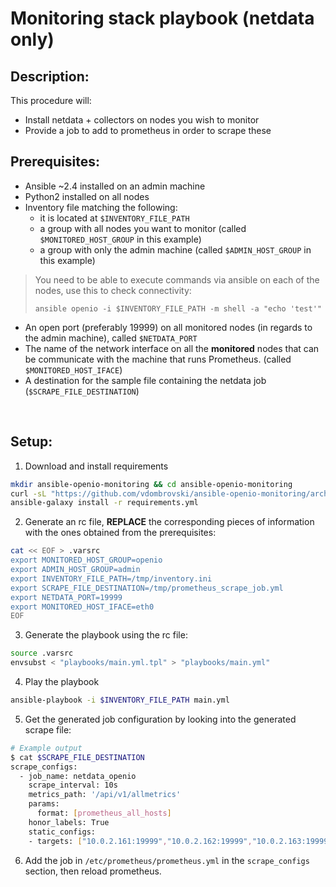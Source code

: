 Monitoring stack playbook (netdata only)
===

Description:
---

This procedure will:
- Install netdata + collectors on nodes you wish to monitor
- Provide a job to add to prometheus in order to scrape these

Prerequisites:
---

- Ansible ~2.4 installed on an admin machine
- Python2 installed on all nodes
- Inventory file matching the following:
    - it is located at `$INVENTORY_FILE_PATH`
    - a group with all nodes you want to monitor (called `$MONITORED_HOST_GROUP` in this example)
    - a group with only the admin machine (called `$ADMIN_HOST_GROUP` in this example)
> You need to be able to execute commands via ansible on each of the nodes, use this to check connectivity:
>
> `ansible openio -i $INVENTORY_FILE_PATH -m shell -a "echo 'test'"`
- An open port (preferably 19999) on all monitored nodes (in regards to the admin machine), called `$NETDATA_PORT`
- The name of the network interface on all the **monitored** nodes that can be communicate with the machine that runs Prometheus. (called `$MONITORED_HOST_IFACE`)
- A destination for the sample file containing the netdata job (`$SCRAPE_FILE_DESTINATION`)

<p style="page-break-after: always;">&nbsp;</p>

Setup:
---

1. Download and install requirements
```sh
mkdir ansible-openio-monitoring && cd ansible-openio-monitoring
curl -sL "https://github.com/vdombrovski/ansible-openio-monitoring/archive/2.1.1.tar.gz" | tar xz --strip-components=1
ansible-galaxy install -r requirements.yml
```

2. Generate an rc file, **REPLACE** the corresponding pieces of information with the ones obtained from the prerequisites:
```sh
cat << EOF > .varsrc
export MONITORED_HOST_GROUP=openio
export ADMIN_HOST_GROUP=admin
export INVENTORY_FILE_PATH=/tmp/inventory.ini
export SCRAPE_FILE_DESTINATION=/tmp/prometheus_scrape_job.yml
export NETDATA_PORT=19999
export MONITORED_HOST_IFACE=eth0
EOF
```

3. Generate the playbook using the rc file:
```sh
source .varsrc
envsubst < "playbooks/main.yml.tpl" > "playbooks/main.yml"
```

4. Play the playbook
```sh
ansible-playbook -i $INVENTORY_FILE_PATH main.yml
```

5. Get the generated job configuration by looking into the generated scrape file:
```sh
# Example output
$ cat $SCRAPE_FILE_DESTINATION
scrape_configs:
  - job_name: netdata_openio
    scrape_interval: 10s
    metrics_path: '/api/v1/allmetrics'
    params:
      format: [prometheus_all_hosts]
    honor_labels: True
    static_configs:
    - targets: ["10.0.2.161:19999","10.0.2.162:19999","10.0.2.163:19999"]
```

6. Add the job in `/etc/prometheus/prometheus.yml` in the `scrape_configs` section, then reload prometheus.

